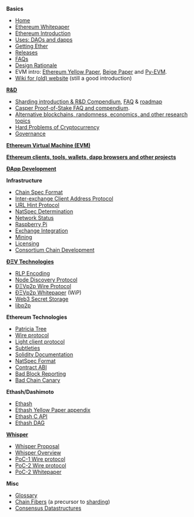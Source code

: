 **Basics**
- [Home](https://github.com/ethereum/wiki/wiki/)
- [Ethereum Whitepaper](https://github.com/ethereum/wiki/wiki/White-Paper)
- [Ethereum Introduction](https://github.com/ethereum/wiki/wiki/Ethereum-introduction)
- [Uses: DAOs and dapps](https://github.com/ethereum/wiki/wiki/Decentralized-apps-(dapps))
- [Getting Ether](https://github.com/ethereum/wiki/wiki/Getting-Ether)
- [Releases](https://github.com/ethereum/wiki/wiki/Releases)
- [FAQs](https://github.com/ethereum/wiki/wiki/FAQs)
- [Design Rationale](https://github.com/ethereum/wiki/wiki/Design-Rationale)
- EVM intro: [Ethereum Yellow Paper](https://ethereum.github.io/yellowpaper/paper.pdf), [Beige Paper](https://github.com/chronaeon/beigepaper) and [Py-EVM](https://github.com/ethereum/py-evm).
- [Wiki for (old) website](https://github.com/ethereum/ethereum.org/wiki) (still a good introduction)

**[R&D](https://github.com/ethereum/wiki/wiki/R&D)**

- [Sharding introduction & R&D Compendium](https://github.com/ethereum/wiki/wiki/Sharding-introduction-R&D-compendium), [FAQ](https://github.com/ethereum/wiki/wiki/Sharding-FAQ) & [roadmap](https://github.com/ethereum/wiki/wiki/Sharding-roadmap)
- [Casper Proof-of-Stake FAQ and compendium](https://github.com/ethereum/wiki/wiki/Casper-Proof-of-Stake-compendium).
- [Alternative blockchains, randomness, economics, and other research topics](https://github.com/ethereum/wiki/wiki/Alternative-blockchains,-randomness,-economics,-and-other-research-topics)
- [Hard Problems of Cryptocurrency](https://github.com/ethereum/wiki/wiki/Problems)
- [Governance](https://github.com/ethereum/wiki/wiki/Governance-compendium)

**[Ethereum Virtual Machine (EVM)](https://github.com/ethereum/wiki/wiki/Ethereum-Virtual-Machine-(EVM)-Awesome-List)**

**[Ethereum clients, tools, wallets, dapp browsers and other projects](https://github.com/ethereum/wiki/wiki/Clients,-tools,-dapp-browsers,-wallets-and-other-projects)**

**[ÐApp Development](https://github.com/ethereum/wiki/wiki/%C3%90App-Development)**

**Infrastructure**
- [Chain Spec Format](https://github.com/ethereum/wiki/wiki/Ethereum-Chain-Spec-Format)
- [Inter-exchange Client Address Protocol](https://github.com/ethereum/wiki/wiki/ICAP:-Inter-exchange-Client-Address-Protocol)
- [URL Hint Protocol](https://github.com/ethereum/wiki/wiki/URL-Hint-Protocol)
- [NatSpec Determination](https://github.com/ethereum/wiki/wiki/NatSpec-Determination)
- [Network Status](https://github.com/ethereum/wiki/wiki/Network-Status)
- [Raspberry Pi](https://github.com/ethereum/wiki/wiki/Raspberry-Pi-instructions)
- [Exchange Integration](https://github.com/ethereum/wiki/wiki/Exchange-Integration)
- [Mining](https://github.com/ethereum/wiki/wiki/Mining)
- [Licensing](https://github.com/ethereum/wiki/wiki/Licensing)
- [Consortium Chain Development](https://github.com/ethereum/wiki/wiki/Consortium-Chain-Development)


**[ÐΞV Technologies](https://github.com/ethereum/wiki/wiki/%C3%90%CE%9EV-Technologies)**
- [RLP Encoding](https://github.com/ethereum/wiki/wiki/RLP)
- [Node Discovery Protocol](https://github.com/ethereum/wiki/wiki/Node-discovery-protocol)
- [ÐΞVp2p Wire Protocol](https://github.com/ethereum/wiki/wiki/%C3%90%CE%9EVp2p-Wire-Protocol)
- [ÐΞVp2p Whitepaper](https://github.com/ethereum/wiki/wiki/libp2p-Whitepaper) (WiP)
- [Web3 Secret Storage](https://github.com/ethereum/wiki/wiki/Web3-Secret-Storage-Definition)
- [libp2p](https://libp2p.io/)

**Ethereum Technologies**
- [Patricia Tree](https://github.com/ethereum/wiki/wiki/Patricia-Tree)
- [Wire protocol](https://github.com/ethereum/wiki/wiki/Ethereum-Wire-Protocol)
- [Light client protocol](https://github.com/ethereum/wiki/wiki/Light-client-protocol)
- [Subtleties](https://github.com/ethereum/wiki/wiki/Subtleties)
- [Solidity Documentation](https://solidity.readthedocs.io/en/latest/)
- [NatSpec Format](https://github.com/ethereum/wiki/wiki/Ethereum-Natural-Specification-Format)
- [Contract ABI](https://github.com/ethereum/wiki/wiki/Ethereum-Contract-ABI)
- [Bad Block Reporting](http://github.com/ethereum/wiki/wiki/Bad-Block-Reporting)
- [Bad Chain Canary](http://github.com/ethereum/wiki/wiki/Bad-Chain-Canary)

**Ethash/Dashimoto**
- [Ethash](https://github.com/ethereum/wiki/wiki/Ethash)
- [Ethash Yellow Paper appendix](https://ethereum.github.io/yellowpaper/paper.pdf#appendix.J)
- [Ethash C API](https://github.com/ethereum/wiki/wiki/Ethash-C-API)
- [Ethash DAG](https://github.com/ethereum/wiki/wiki/Ethash-DAG)

**[Whisper](https://github.com/ethereum/wiki/wiki/Whisper-pages)**
- [Whisper Proposal](https://github.com/ethereum/wiki/wiki/Whisper)
- [Whisper Overview](https://github.com/ethereum/wiki/wiki/Whisper-Overview)
- [PoC-1 Wire protocol](https://github.com/ethereum/wiki/wiki/Whisper-Wire-Protocol)
- [PoC-2 Wire protocol](https://github.com/ethereum/wiki/wiki/Whisper-PoC-2-Wire-Protocol)
- [PoC-2 Whitepaper](https://github.com/ethereum/wiki/wiki/Whisper-PoC-2-Protocol-Spec)

**Misc**
- [Glossary](https://github.com/ethereum/wiki/wiki/Glossary)
- [Chain Fibers](https://github.com/ethereum/wiki/wiki/Chain-Fibers-Redux) (a precursor to [sharding](https://github.com/ethereum/wiki/wiki/Sharding-introduction-R&D-compendium))
- [Consensus Datastructures](https://github.com/ethereum/wiki/wiki/Consensus-Datastructures)